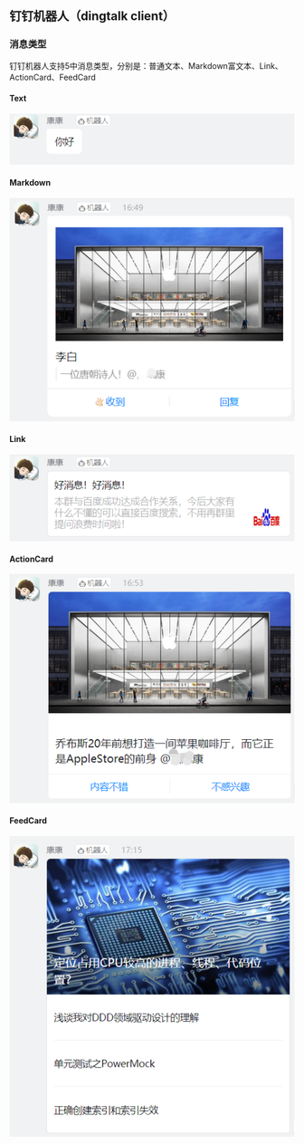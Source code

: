 ## 钉钉机器人（dingtalk client）

### 消息类型

钉钉机器人支持5中消息类型，分别是：普通文本、Markdown富文本、Link、ActionCard、FeedCard

#### Text
![](/images/msgtype_text.png)


#### Markdown
![](./images/msgtype_markdown.png)

#### Link
![](./images/msgtype_link.png)

#### ActionCard
![](./images/msgtype_actionCard.png)

#### FeedCard
![](./images/msgtype_feedCard.png)
